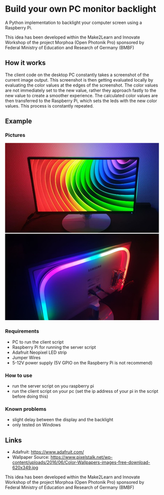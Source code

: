 # Build your own PC monitor backlight
A Python implementation to backlight your computer screen using a Raspberry Pi.

This idea has been developed within the Make2Learn and Innovate Workshop of the project Morphoa (Open Photonik Pro) sponsored by Federal Ministry of Education and Research of Germany (BMBF)

## How it works
The client code on the desktop PC constantly takes a screenshot of the current image output. 
This screenshot is then getting evaluated locally by evaluating the color values at the edges of the screenshot.
The color values are not immediately set to the new value, rather they approach fastly to the new value to create a smoother experience. 
The calculated color values are then transferred to the Raspberry Pi, which sets the leds with the new color values. 
This process is constantly repeated.

## Example
### Pictures
![Example2](img/example2.jpg)
![Example1](img/example1.jpg)

### Requirements
* PC to run the client script
* Raspberry Pi for running the server script
* Adafruit Neopixel LED strip
* Jumper Wires
* 5-12V power supply (5V GPIO on the Raspberry Pi is not recommend)

### How to use
* run the server script on you raspberry pi
* run the client script on your pc (set the ip address of your pi in the script before doing this)

### Known problems
* slight delay between the display and the backlight
* only tested on Windows

## Links
* Adafruit: https://www.adafruit.com/
* Wallpaper Source: https://www.pixelstalk.net/wp-content/uploads/2016/06/Color-Wallpapers-images-free-download-620x349.jpg

This idea has been developed within the Make2Learn and Innovate Workshop of the project Morphoa (Open Photonik Pro) 
sponsored by Federal Ministry of Education and Research of Germany (BMBF)
